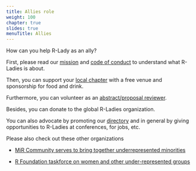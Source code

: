 ```yaml
---
title: Allies role
weight: 100
chapter: true
slides: true
menuTitle: Allies
---
```


How can you help R-Lady as an ally?

First, please read our [mission](/about/mission/) and [code of conduct](/about/coc/) to understand what R-Ladies is about.

Then, you can support your [local chapter](https://github.com/rladies/starter-kit/blob/master/Current-Chapters.csv) with a free venue and sponsorship for food and drink.

Furthermore, you can volunteer as an [abstract/proposal reviewer](/comm/abstract-review/).

Besides, you can donate to the global R-Ladies organization.

You can also advocate by promoting our [directory](http://rladies.org/directory/) and in general by giving opportunities to R-Ladies at conferences, for jobs, etc.

Please also check out these other organizations

* [MiR Community serves to bring together underrepresented minorities](https://docs.google.com/forms/d/1x3eFj0syKeFkEQVg1XNSDOFlbOCkIDseKxKeC8or1-U/viewform?edit_requested=true)

* [R Foundation taskforce on women and other under-represented groups](https://forwards.github.io/)
